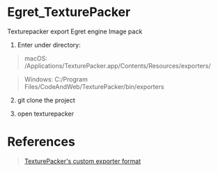 # Egret_TexturePacker
Texturepacker export Egret engine Image pack

1. Enter under directory:
   
> macOS: /Applications/TexturePacker.app/Contents/Resources/exporters/

> Windows: C:/Program Files/CodeAndWeb/TexturePacker/bin/exporters

2. git clone the project

3. open texturepacker

# References

> [TexturePacker's custom exporter format](https://www.codeandweb.com/texturepacker/documentation/custom-exporter)
